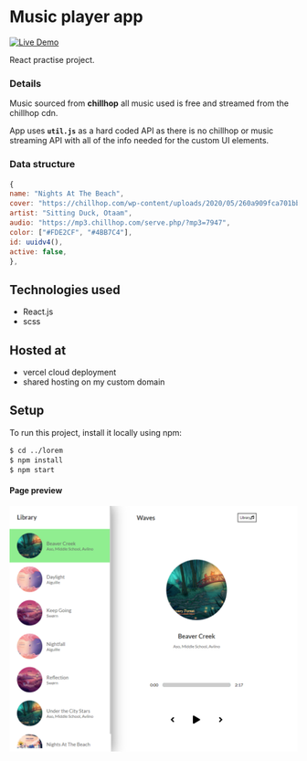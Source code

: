 # Music player app

[![Live Demo](https://img.shields.io/badge/demo-online-green.svg)](https://music-player-sigma-blond.vercel.app/)

React practise project.

### Details

Music sourced from **chillhop** all music used is free and streamed from the chillhop cdn.

App uses **`util.js`** as a hard coded API as there is no chillhop or music streaming API with all of the info needed for the custom UI elements.

### Data structure

```js
{
name: "Nights At The Beach",
cover: "https://chillhop.com/wp-content/uploads/2020/05/260a909fca701bbb7593f5f8f9cff9508cca2856-1024x1024.jpg",
artist: "Sitting Duck, Otaam",
audio: "https://mp3.chillhop.com/serve.php/?mp3=7947",
color: ["#FDE2CF", "#4BB7C4"],
id: uuidv4(),
active: false,
},
```

## Technologies used

-   React.js
-   scss

## Hosted at

-   vercel cloud deployment
-   shared hosting on my custom domain

## Setup

To run this project, install it locally using npm:

```bash
$ cd ../lorem
$ npm install
$ npm start
```

#### Page preview

![Page Preview](./images/preview.png)
